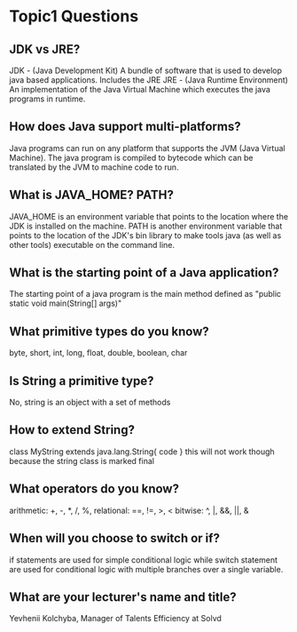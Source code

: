 # Topic1 Questions

## JDK vs JRE?
JDK - (Java Development Kit) A bundle of software that is used to develop java based applications. Includes the JRE
JRE - (Java Runtime Environment) An implementation of the Java Virtual Machine which executes the java programs in runtime.

## How does Java support multi-platforms?
Java programs can run on any platform that supports the JVM (Java Virtual Machine).
The java program is compiled to bytecode which can be translated by the JVM to machine code to run.

## What is JAVA_HOME? PATH?
JAVA_HOME is an environment variable that points to the location where the JDK is installed on the machine.
PATH is another environment variable that points to the location of the JDK's bin library to make tools java (as well as other tools) executable on the command line.

## What is the starting point of a Java application?
The starting point of a java program is the main method defined as "public static void main(String[] args)"

## What primitive types do you know?
byte, short, int, long, float, double, boolean, char

## Is String a primitive type?
No, string is an object with a set of methods

## How to extend String?
class MyString extends java.lang.String{ code }
this will not work though because the string class is marked final

## What operators do you know?
arithmetic: +, -, *, /, %,
relational: ==, !=, >, <
bitwise: ^, |, &&, ||, &

## When will you choose to switch or if?
if statements are used for simple conditional logic while switch statement are used
for conditional logic with multiple branches over a single variable.

## What are your lecturer's name and title?
Yevhenii Kolchyba, Manager of Talents Efficiency at Solvd
